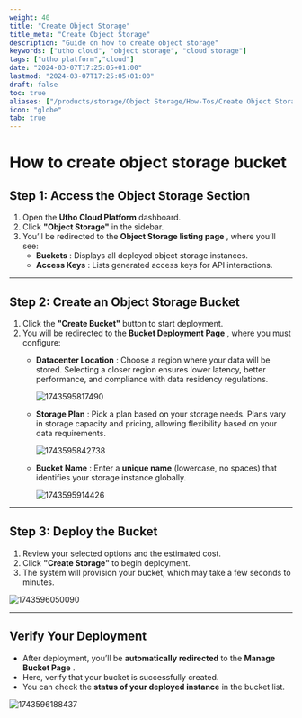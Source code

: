 ```yaml
---
weight: 40
title: "Create Object Storage"
title_meta: "Create Object Storage"
description: "Guide on how to create object storage"
keywords: ["utho cloud", "object storage", "cloud storage"]
tags: ["utho platform","cloud"]
date: "2024-03-07T17:25:05+01:00"
lastmod: "2024-03-07T17:25:05+01:00"
draft: false
toc: true
aliases: ["/products/storage/Object Storage/How-Tos/Create Object Storage"]
icon: "globe"
tab: true
---
```




# **How to create object storage bucket**

## **Step 1: Access the Object Storage Section**

1. Open the **Utho Cloud Platform** dashboard.
2. Click **"Object Storage"** in the sidebar.
3. You’ll be redirected to the  **Object Storage listing page** , where you’ll see:
   * **Buckets** : Displays all deployed object storage instances.
   * **Access Keys** : Lists generated access keys for API interactions.

---

## **Step 2: Create an Object Storage Bucket**

1. Click the **"Create Bucket"** button to start deployment.
2. You will be redirected to the  **Bucket Deployment Page** , where you must configure:
   * **Datacenter Location** : Choose a region where your data will be stored. Selecting a closer region ensures lower latency, better performance, and compliance with data residency regulations.

     ![1743595817490](image/index/1743595817490.png)
   * **Storage Plan** : Pick a plan based on your storage needs. Plans vary in storage capacity and pricing, allowing flexibility based on your data requirements.

     ![1743595842738](image/index/1743595842738.png)
   * **Bucket Name** : Enter a **unique name** (lowercase, no spaces) that identifies your storage instance globally.

     ![1743595914426](image/index/1743595914426.png)

---

## **Step 3: Deploy the Bucket**

1. Review your selected options and the estimated cost.
2. Click **"Create Storage"** to begin deployment.
3. The system will provision your bucket, which may take a few seconds to minutes.

![1743596050090](image/index/1743596050090.png)

---

## **Verify Your Deployment**

* After deployment, you’ll be **automatically redirected** to the  **Manage Bucket Page** .
* Here, verify that your bucket is successfully created.
* You can check the **status of your deployed instance** in the bucket list.

![1743596188437](image/index/1743596188437.png)
